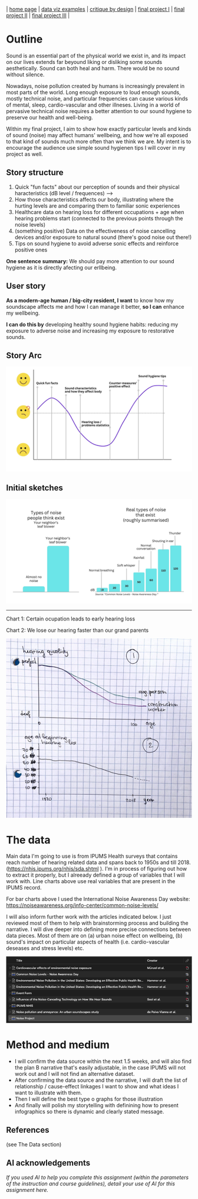 | [home page](https://sofiaakhman.github.io/Portfolio.-Sofia-Akhmanaeva/) | [data viz examples](dataviz-examples) | [critique by design](critique-by-design) | [final project I](final-project-part-one) | [final project II](final-project-part-two) | [final project III](final-project-part-three) |

# Outline
Sound is an essential part of the physical world we exist in, and its impact on our lives extends far beyound liking or disliking some sounds aesthetically. Sound can both heal and harm. There would be no sound without silence.

Nowadays, noise pollution created by humans is increasingly prevalent in most parts of the world. Long enough exposure to loud enough sounds, mostly technical noise, and particular frequencies can cause various kinds of mental, sleep, cardio-vascular and other illneses. Living in a world of pervasive technical noise requires a better attention to our sound hygiene to preserve our health and well-being.

Within my final project, I aim to show how exactly particular levels and kinds of sound (noise) may affect humans' wellbeing, and how we're all exposed to that kind of sounds much more often than we think we are. My intent is to encourage the audience use simple sound hygienen tips I will cover in my project as well.

## Story structure

1. Quick "fun facts" about our perception of sounds and their physical haracteristics (dB level / frequences) --> 
2. How those characteristics affects our body, illustrating where the hurting levels are and comparing them to familiar sonic experiences
3. Healthcare data on hearing loss for different occupations + age when hearing problems start (connected to the previous points through the noise levels)
4. (something positive) Data on the effectiveness of noise cancelling devices and/or exposure to natural sound (there's good noise out there!)
5. Tips on sound hygiene to avoid adverse sonic effects and reinforce positive ones

**One sentence summary:** We should pay more attention to our sound hygiene as it is directly afecting our erllbeing.

## User story

**As a modern-age human / big-city resident, I want** to know how my soundscape affects me and how I can manage it better, **so I can** enhance my wellbeing.

**I can do this by** developing healthy sound hygiene habits: reducing my exposure to adverse noise and increasing my exposure to restorative sounds.

## Story Arc

![Story Arc](story-arc.jpg)

## Initial sketches

![Noise types](noise-types.jpg)

***

Chart 1: Certain ocupation leads to early hearing loss

Chart 2: We lose our hearing faster than our grand parents

![Hearing loss stats](hearing-loss.jpeg)


# The data

Main data I'm going to use is from IPUMS Health surveys that contains  reach number of hearing related data and spans back to 1950s and till 2018. (https://nhis.ipums.org/nhis/sda.shtml ). I'm in process of figuring out how to extract it properly, but I alreeady defined a group of variables that I will work with. Line charts above use real variables that are present in the IPUMS record.

For bar charts above I used the International Noise Awareness Day website: https://noiseawareness.org/info-center/common-noise-levels/ 

I will also inform further work with the articles indicated below. I just reviewed most of them to help with brainstorming process and building the narrative. I will dive deeper into defining more precise connections between data pieces. Most of them are on (a) urban noise effect on wellbeing, (b) sound's impact on particular aspects of health (i.e. cardio-vascular deseases and stress levels) etc.

![Bibliography](bibliography.jpg)


# Method and medium

- I will confirm the data source within the next 1.5 weeks, and will also find the plan B narrative that's easily adjustable, in the case IPUMS will not work out and I will not find an alternative dataset.
- After confirming the data source and the narrative, I will draft the list of relationship / cause-effect linkages I want to show and what ideas I want to illustrate with them.
- Then I will define the best type o graphs for those illustration
- And finally will polish my storytelling with definining how to present infographics so there is dynamic and clearly stated message.


## References

(see The Data section)

## AI acknowledgements
_If you used AI to help you complete this assignment (within the parameters of the instruction and course guidelines), detail your use of AI for this assignment here._
